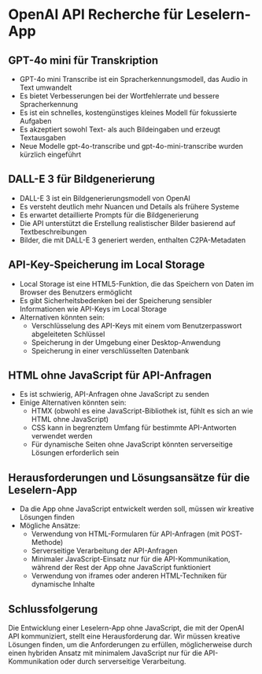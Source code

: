 # OpenAI API Recherche für Leselern-App

## GPT-4o mini für Transkription
- GPT-4o mini Transcribe ist ein Spracherkennungsmodell, das Audio in Text umwandelt
- Es bietet Verbesserungen bei der Wortfehlerrate und bessere Spracherkennung
- Es ist ein schnelles, kostengünstiges kleines Modell für fokussierte Aufgaben
- Es akzeptiert sowohl Text- als auch Bildeingaben und erzeugt Textausgaben
- Neue Modelle gpt-4o-transcribe und gpt-4o-mini-transcribe wurden kürzlich eingeführt

## DALL-E 3 für Bildgenerierung
- DALL-E 3 ist ein Bildgenerierungsmodell von OpenAI
- Es versteht deutlich mehr Nuancen und Details als frühere Systeme
- Es erwartet detaillierte Prompts für die Bildgenerierung
- Die API unterstützt die Erstellung realistischer Bilder basierend auf Textbeschreibungen
- Bilder, die mit DALL-E 3 generiert werden, enthalten C2PA-Metadaten

## API-Key-Speicherung im Local Storage
- Local Storage ist eine HTML5-Funktion, die das Speichern von Daten im Browser des Benutzers ermöglicht
- Es gibt Sicherheitsbedenken bei der Speicherung sensibler Informationen wie API-Keys im Local Storage
- Alternativen könnten sein:
  - Verschlüsselung des API-Keys mit einem vom Benutzerpasswort abgeleiteten Schlüssel
  - Speicherung in der Umgebung einer Desktop-Anwendung
  - Speicherung in einer verschlüsselten Datenbank

## HTML ohne JavaScript für API-Anfragen
- Es ist schwierig, API-Anfragen ohne JavaScript zu senden
- Einige Alternativen könnten sein:
  - HTMX (obwohl es eine JavaScript-Bibliothek ist, fühlt es sich an wie HTML ohne JavaScript)
  - CSS kann in begrenztem Umfang für bestimmte API-Antworten verwendet werden
  - Für dynamische Seiten ohne JavaScript könnten serverseitige Lösungen erforderlich sein

## Herausforderungen und Lösungsansätze für die Leselern-App
- Da die App ohne JavaScript entwickelt werden soll, müssen wir kreative Lösungen finden
- Mögliche Ansätze:
  - Verwendung von HTML-Formularen für API-Anfragen (mit POST-Methode)
  - Serverseitige Verarbeitung der API-Anfragen
  - Minimaler JavaScript-Einsatz nur für die API-Kommunikation, während der Rest der App ohne JavaScript funktioniert
  - Verwendung von iframes oder anderen HTML-Techniken für dynamische Inhalte

## Schlussfolgerung
Die Entwicklung einer Leselern-App ohne JavaScript, die mit der OpenAI API kommuniziert, stellt eine Herausforderung dar. Wir müssen kreative Lösungen finden, um die Anforderungen zu erfüllen, möglicherweise durch einen hybriden Ansatz mit minimalem JavaScript nur für die API-Kommunikation oder durch serverseitige Verarbeitung.

